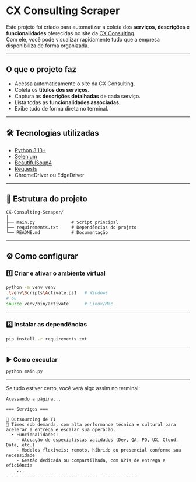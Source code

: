 #  CX Consulting Scraper

Este projeto foi criado para automatizar a coleta dos **serviços, descrições e funcionalidades** oferecidas no site da [CX Consulting](https://www.cxconsulting.com.br/).  
Com ele, você pode visualizar rapidamente tudo que a empresa disponibiliza de forma organizada.

---

##  O que o projeto faz
-  Acessa automaticamente o site da CX Consulting.  
-  Coleta os **títulos dos serviços**.  
-  Captura as **descrições detalhadas** de cada serviço.  
-  Lista todas as **funcionalidades associadas**.  
-  Exibe tudo de forma direta no terminal.  

---

## 🛠️ Tecnologias utilizadas
- [Python 3.13+](https://www.python.org/)  
- [Selenium](https://pypi.org/project/selenium/)  
- [BeautifulSoup4](https://pypi.org/project/beautifulsoup4/)  
- [Requests](https://pypi.org/project/requests/)  
- ChromeDriver ou EdgeDriver  

---

## 📂 Estrutura do projeto
```plaintext
CX-Consulting-Scraper/
│
├── main.py              # Script principal
├── requirements.txt     # Dependências do projeto
└── README.md            # Documentação
```

---

## ⚙️ Como configurar

### 1️⃣ Criar e ativar o ambiente virtual
```bash
python -m venv venv
.\venv\Scripts\Activate.ps1   # Windows
# ou
source venv/bin/activate      # Linux/Mac
```
---

### 2️⃣ Instalar as dependências
```bash
pip install -r requirements.txt
```
---

### ▶️ Como executar
```bash
python main.py
```
---

Se tudo estiver certo, você verá algo assim no terminal:

```plaintext
Acessando a página...

=== Serviços ===

📌 Outsourcing de TI  
📝 Times sob demanda, com alta performance técnica e cultural para acelerar a entrega e escalar sua operação.  
  ➤ Funcionalidades:
    - Alocação de especialistas validados (Dev, QA, PO, UX, Cloud, Data, etc.)
    - Modelos flexíveis: remoto, híbrido ou presencial conforme sua necessidade
    - Gestão dedicada ou compartilhada, com KPIs de entrega e eficiência
    ...
--------------------------------------------------
